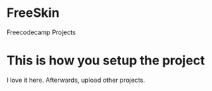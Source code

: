 # FreeSkin
Freecodecamp Projects
# This is how you setup the project
I love it here. Afterwards, upload other projects.
